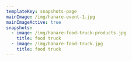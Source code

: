 ```yaml
---
templateKey: snapshots-page
mainImage: /img/hanare-event-1.jpg
mainImageActive: true
snapshots:
  - image: /img/hanare-food-truck-products.jpg
    title: food truck
  - image: /img/hanare-food-truck.jpg
    title: food truck
---
```

